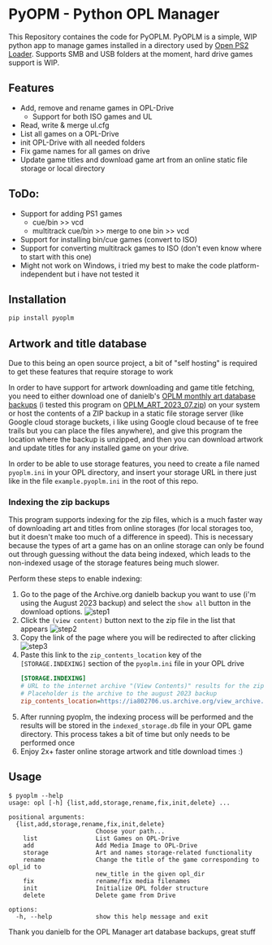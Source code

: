 # PyOPM - Python OPL Manager
This Repository containes the code for PyOPLM. PyOPLM is a simple, WIP python app to manage games installed in a directory used by [Open PS2 Loader](https://github.com/Jay-Jay-OPL/OPL-Daily-Builds). Supports SMB and USB folders at the moment, hard drive games support is WIP.

## Features
 - Add, remove and rename games in OPL-Drive 
   - Support for both ISO games and UL
 - Read, write & merge ul.cfg
 - List all games on a OPL-Drive
 - init OPL-Drive with all needed folders
 - Fix game names for all games on drive
 - Update game titles and download game art from an online static file storage or local directory


## ToDo:
 - Support for adding PS1 games
    - cue/bin >> vcd
    - multitrack cue/bin >> merge to one bin >> vcd
 - Support for installing bin/cue games (convert to ISO)
  - Support for converting multitrack games to ISO (don't even know where to start with this one)
 - Might not work on Windows, i tried my best to make the code platform-independent but i have not tested it


## Installation
```bash
pip install pyoplm
```

## Artwork and title database

Due to this being an open source project, a bit of "self hosting" is required to get these features that require storage to work

In order to have support for artwork downloading and game title fetching, you need to either download one of danielb's [OPLM monthly art database backups](https://oplmanager.com/site/?backups) (i tested this program on [OPLM_ART_2023_07.zip](https://archive.org/download/OPLM_ART_2023_07/OPLM_ART_2023_07.zip)) on your system or host the contents of a ZIP backup in a static file storage server (like Google cloud storage buckets, i like using Google cloud because of te free trails but you can place the files anywhere), and give this program the location where the backup is unzipped, and then you can download artwork and update titles for any installed game on your drive.

In order to be able to use storage features, you need to create a file named `pyoplm.ini` in your OPL directory, and insert your storage URL in there  just like in the file `example.pyoplm.ini` in the root of this repo.

### Indexing the zip backups

This program supports indexing for the zip files, which is a much faster way of downloading art and titles from online storages (for local storages too, but it doesn't make too much of a difference in speed). This is necessary because the types of art a game has on an online storage can only be found out through guessing without the data being indexed, which leads to the non-indexed usage of the storage features being much slower.

Perform these steps to enable indexing:

1. Go to the page of the Archive.org danielb backup you want to use (i'm using the August 2023 backup) and select the `show all` button in the download options. ![step1](readme_pics/step1.png)
2. Click the `(view content)` button next to the zip file in the list that appears ![step2](readme_pics/step2.png)
3. Copy the link of the page where you will be redirected to after clicking ![step3](readme_pics/step3.png)
4. Paste this link to the `zip_contents_location` key of the `[STORAGE.INDEXING]` section of the `pyoplm.ini` file in your OPL drive
    ```ini
    [STORAGE.INDEXING]
    # URL to the internet archive "(View Contents)" results for the zip backup
    # Placeholder is the archive to the august 2023 backup
    zip_contents_location=https://ia802706.us.archive.org/view_archive.php?archive=/4/items/OPLM_ART_2023_07/OPLM_ART_2023_07.zip
    ```
5. After running pyoplm, the indexing process will be performed and the results will be stored in the `indexed_storage.db` file in your OPL game directory. This process takes a bit of time but only needs to be performed once
6. Enjoy 2x+ faster online storage artwork and title download times :)

## Usage
```
$ pyoplm --help
usage: opl [-h] {list,add,storage,rename,fix,init,delete} ...

positional arguments:
  {list,add,storage,rename,fix,init,delete}
                        Choose your path...
    list                List Games on OPL-Drive
    add                 Add Media Image to OPL-Drive
    storage             Art and names storage-related functionality
    rename              Change the title of the game corresponding to opl_id to
                        new_title in the given opl_dir
    fix                 rename/fix media filenames
    init                Initialize OPL folder structure
    delete              Delete game from Drive

options:
  -h, --help            show this help message and exit
```

Thank you danielb for the OPL Manager art database backups, great stuff